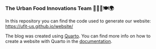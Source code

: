 ### The Urban Food Innovations Team 🌱🍎💡🍽️🌍

In this repository you can find the code used to generate our website: <https://ufit-us.github.io/website/>

The blog was created using [Quarto](https://quarto.org/). You can find more info on how to create a website with Quarto in the [documentation](https://quarto.org/docs/websites/website-blog.html).
